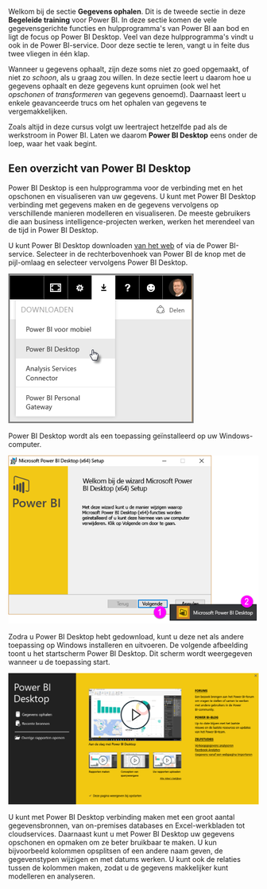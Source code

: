 Welkom bij de sectie **Gegevens ophalen**. Dit is de tweede sectie in deze **Begeleide training** voor Power BI. In deze sectie komen de vele gegevensgerichte functies en hulpprogramma's van Power BI aan bod en ligt de focus op Power BI Desktop. Veel van deze hulpprogramma's vindt u ook in de Power BI-service. Door deze sectie te leren, vangt u in feite dus twee vliegen in één klap.

Wanneer u gegevens ophaalt, zijn deze soms niet zo goed opgemaakt, of niet zo *schoon*, als u graag zou willen. In deze sectie leert u daarom hoe u gegevens ophaalt en deze gegevens kunt opruimen (ook wel het *opschonen* of *transformeren* van gegevens genoemd). Daarnaast leert u enkele geavanceerde trucs om het ophalen van gegevens te vergemakkelijken.

Zoals altijd in deze cursus volgt uw leertraject hetzelfde pad als de werkstroom in Power BI. Laten we daarom **Power BI Desktop** eens onder de loep, waar het vaak begint.

## <a name="an-overview-of-power-bi-desktop"></a>Een overzicht van Power BI Desktop
Power BI Desktop is een hulpprogramma voor de verbinding met en het opschonen en visualiseren van uw gegevens. U kunt met Power BI Desktop verbinding met gegevens maken en de gegevens vervolgens op verschillende manieren modelleren en visualiseren. De meeste gebruikers die aan business intelligence-projecten werken, werken het merendeel van de tijd in Power BI Desktop.

U kunt Power BI Desktop downloaden [van het web](http://go.microsoft.com/fwlink/?LinkID=521662) of via de Power BI-service. Selecteer in de rechterbovenhoek van Power BI de knop met de pijl-omlaag en selecteer vervolgens Power BI Desktop.

![](media/1-1-overview-of-power-bi-desktop/1-1_1.png)

Power BI Desktop wordt als een toepassing geïnstalleerd op uw Windows-computer.

![](media/1-1-overview-of-power-bi-desktop/1-1_2.png)

Zodra u Power BI Desktop hebt gedownload, kunt u deze net als andere toepassing op Windows installeren en uitvoeren. De volgende afbeelding toont u het startscherm Power BI Desktop. Dit scherm wordt weergegeven wanneer u de toepassing start.

![](media/1-1-overview-of-power-bi-desktop/1-1_3.png)

U kunt met Power BI Desktop verbinding maken met een groot aantal gegevensbronnen, van on-premises databases en Excel-werkbladen tot cloudservices. Daarnaast kunt u met Power BI Desktop uw gegevens opschonen en opmaken om ze beter bruikbaar te maken. U kun bijvoorbeeld kolommen opsplitsen of een andere naam geven, de gegevenstypen wijzigen en met datums werken. U kunt ook de relaties tussen de kolommen maken, zodat u de gegevens makkelijker kunt modelleren en analyseren.


